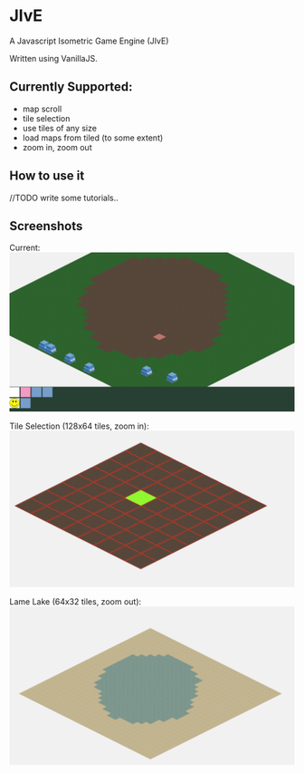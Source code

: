 # JIvE
A Javascript Isometric Game Engine (JIvE)

Written using VanillaJS.

## Currently Supported:
- map scroll
- tile selection
- use tiles of any size
- load maps from tiled (to some extent)
- zoom in, zoom out

## How to use it
//TODO write some tutorials..


## Screenshots
Current:
![alt tag](https://github.com/skaparelos/JIvE/blob/master/screenshots/3-menu-added-houses.png)

Tile Selection (128x64 tiles, zoom in):
![alt tag](https://github.com/skaparelos/JIvE/blob/master/screenshots/1-tile_selection.png)

Lame Lake (64x32 tiles, zoom out):
![alt tag](https://github.com/skaparelos/JIvE/blob/master/screenshots/2-lame_lake.png)


